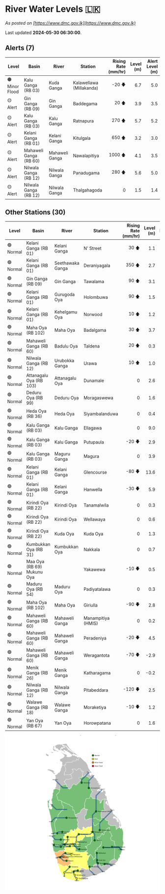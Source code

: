# River Water Levels :sri_lanka:

*As posted on [https://www.dmc.gov.lk](https://www.dmc.gov.lk)*

Last updated **2024-05-30 06:30:00**.

## Alerts (7)

| Level | Basin | River | Station | Rising Rate (mm/hr) | Level (m) | Alert Level (m) |
|---|---|---|---|--: |--:|--:|
| 🟠 Minor Flood | Kalu Ganga (RB 03) | Kuda Ganga | Kalawellawa (Millakanda) | -20 🡇 | 6.7 | 5.0 |
| 🟡 Alert | Gin Ganga (RB 09) | Gin Ganga | Baddegama | 20 🡅 | 3.9 | 3.5 |
| 🟡 Alert | Kalu Ganga (RB 03) | Kalu Ganga | Ratnapura | 270 🡅 | 5.7 | 5.2 |
| 🟡 Alert | Kelani Ganga (RB 01) | Kelani Ganga | Kitulgala | 650 🡅 | 3.2 | 3.0 |
| 🟡 Alert | Mahaweli Ganga (RB 60) | Mahaweli Ganga | Nawalapitiya | 1000 🡅 | 4.1 | 3.5 |
| 🟡 Alert | Nilwala Ganga (RB 12) | Nilwala Ganga | Panadugama | 280 🡅 | 5.6 | 5.0 |
| 🟡 Alert | Nilwala Ganga (RB 12) | Nilwala Ganga | Thalgahagoda | 0  | 1.5 | 1.4 |

## Other Stations (30)

| Level | Basin | River | Station | Rising Rate (mm/hr) | Level (m) | Alert Level (m) | Time to Alert |
|---|---|---|---|--: |--:|--:|---|
| 🟢 Normal | Kelani Ganga (RB 01) | Kelani Ganga | N' Street | 30 🡅 | 1.1 | 1.2 | 5.0 ⏳ |
| 🟢 Normal | Kelani Ganga (RB 01) | Seethawaka Ganga | Deraniyagala | 350 🡅 | 2.7 | 4.8 | 5.9 ⏳ |
| 🟢 Normal | Gin Ganga (RB 09) | Gin Ganga | Tawalama | 90 🡅 | 3.1 | 4.0 | 10.4 ⏳ |
| 🟢 Normal | Kelani Ganga (RB 01) | Gurugoda Oya | Holombuwa | 90 🡅 | 1.5 | 3.0 | 16.3 ⏳ |
| 🟢 Normal | Kelani Ganga (RB 01) | Kehelgamu Oya | Norwood | 10 🡅 | 1.2 | 1.5 | 26.0 ⏳ |
| 🟢 Normal | Maha Oya (RB 102) | Maha Oya | Badalgama | 30 🡅 | 3.7 | 5.0 | 43.0 ⏳ |
| 🟢 Normal | Mahaweli Ganga (RB 60) | Badulu Oya | Taldena | 20 🡅 | 0.3 | 3.0 | 135.0 ⏳ |
| 🟢 Normal | Nilwala Ganga (RB 12) | Urubokka Ganga | Urawa | 10 🡅 | 1.0 | 2.5 | 151.0 ⏳ |
| 🟢 Normal | Attanagalu Oya (RB 103) | Attanagalu Oya | Dunamale | 0  | 2.6 | 3.3 | 🟢 |
| 🟢 Normal | Deduru Oya (RB 99) | Deduru Oya | Moragaswewa | 0  | 1.6 | 4.8 | 🟢 |
| 🟢 Normal | Heda Oya (RB 36) | Heda Oya | Siyambalanduwa | 0  | 0.4 | 4.5 | 🟢 |
| 🟢 Normal | Kalu Ganga (RB 03) | Kalu Ganga | Ellagawa | 0  | 9.0 | 10.0 | 🟢 |
| 🟢 Normal | Kalu Ganga (RB 03) | Kalu Ganga | Putupaula | -20 🡇 | 2.9 | 3.0 | 🟢 |
| 🟢 Normal | Kalu Ganga (RB 03) | Maguru Ganga | Magura | 0  | 3.9 | 4.0 | 🟢 |
| 🟢 Normal | Kelani Ganga (RB 01) | Kelani Ganga | Glencourse | -80 🡇 | 13.6 | 15.0 | 🟢 |
| 🟢 Normal | Kelani Ganga (RB 01) | Kelani Ganga | Hanwella | -30 🡇 | 5.9 | 7.0 | 🟢 |
| 🟢 Normal | Kirindi Oya (RB 22) | Kirindi Oya | Tanamalwila | 0  | 0.3 | 4.0 | 🟢 |
| 🟢 Normal | Kirindi Oya (RB 22) | Kirindi Oya | Wellawaya | 0  | 0.6 | 4.4 | 🟢 |
| 🟢 Normal | Kirindi Oya (RB 22) | Kuda Oya | Kuda Oya | 0  | 1.3 | 6.9 | 🟢 |
| 🟢 Normal | Kumbukkan Oya (RB 31) | Kumbukkan Oya | Nakkala | 0  | 0.7 | 5.0 | 🟢 |
| 🟢 Normal | Maa Oya (RB 69) Mukunu Oya |  | Yakawewa | -10 🡇 | 0.5 | 4.0 | 🟢 |
| 🟢 Normal | Maduru Oya (RB 54) | Maduru Oya | Padiyatalawa | 0  | 0.3 | 4.0 | 🟢 |
| 🟢 Normal | Maha Oya (RB 102) | Maha Oya | Giriulla | -90 🡇 | 2.8 | 5.5 | 🟢 |
| 🟢 Normal | Mahaweli Ganga (RB 60) | Mahaweli Ganga | Manampitiya (HMIS) | 0  | 0.2 | 3.0 | 🟢 |
| 🟢 Normal | Mahaweli Ganga (RB 60) | Mahaweli Ganga | Peradeniya | -20 🡇 | 4.5 | 5.0 | 🟢 |
| 🟢 Normal | Mahaweli Ganga (RB 60) | Mahaweli Ganga | Weragantota | -70 🡇 | -2.9 | 5.0 | 🟢 |
| 🟢 Normal | Menik Ganga (RB 26) | Menik Ganga | Katharagama | 0  | -0.2 | 4.0 | 🟢 |
| 🟢 Normal | Nilwala Ganga (RB 12) | Nilwala Ganga | Pitabeddara | -120 🡇 | 2.5 | 4.0 | 🟢 |
| 🟢 Normal | Walawe Ganga (RB 18) | Walawe Ganga | Moraketiya | -10 🡇 | 1.2 | 3.0 | 🟢 |
| 🟢 Normal | Yan Oya (RB 67) | Yan Oya | Horowpatana | 0  | 1.6 | 6.0 | 🟢 |


<div id="river-water-level-map">

![River Water Level Map](images/river-water-level-map.png)

</div>